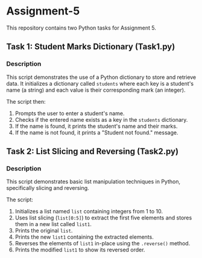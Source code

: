 # Assignment-5

This repository contains two Python tasks for Assignment 5.

## Task 1: Student Marks Dictionary (Task1.py)

### Description

This script demonstrates the use of a Python dictionary to store and retrieve data. It initializes a dictionary called `students` where each key is a student's name (a string) and each value is their corresponding mark (an integer).

The script then:
1.  Prompts the user to enter a student's name.
2.  Checks if the entered name exists as a key in the `students` dictionary.
3.  If the name is found, it prints the student's name and their marks.
4.  If the name is not found, it prints a "Student not found." message.

## Task 2: List Slicing and Reversing (Task2.py)

### Description

This script demonstrates basic list manipulation techniques in Python, specifically slicing and reversing.

The script:
1.  Initializes a list named `list` containing integers from 1 to 10.
2.  Uses list slicing (`list[0:5]`) to extract the first five elements and stores them in a new list called `list1`.
3.  Prints the original `list`.
4.  Prints the new `list1` containing the extracted elements.
5.  Reverses the elements of `list1` in-place using the `.reverse()` method.
6.  Prints the modified `list1` to show its reversed order.
